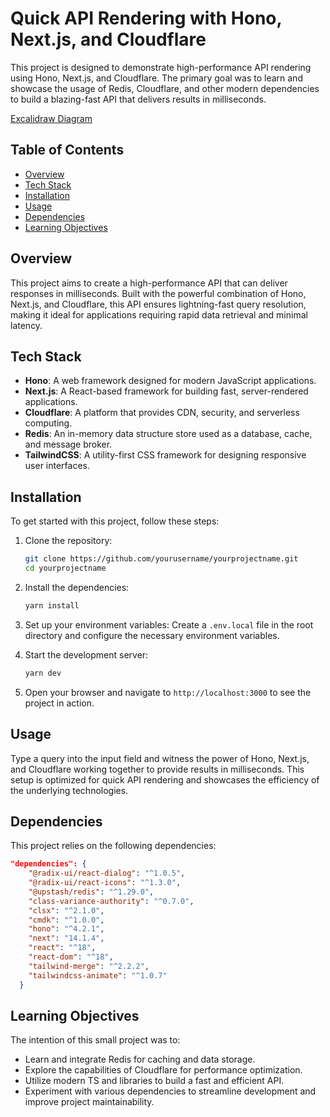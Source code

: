 # Quick API Rendering with Hono, Next.js, and Cloudflare

This project is designed to demonstrate high-performance API rendering using Hono, Next.js, and Cloudflare. The primary goal was to learn and showcase the usage of Redis, Cloudflare, and other modern dependencies to build a blazing-fast API that delivers results in milliseconds.

[Excalidraw Diagram](https://excalidraw.com/#json=BjZEpKcYzWH18Ry4Dg5be,2qqUNqcD-hjO9gGhEVPxDA)


## Table of Contents
- [Overview](#overview)
- [Tech Stack](#tech-stack)
- [Installation](#installation)
- [Usage](#usage)
- [Dependencies](#dependencies)
- [Learning Objectives](#learning-objectives)


## Overview

This project aims to create a high-performance API that can deliver responses in milliseconds. Built with the powerful combination of Hono, Next.js, and Cloudflare, this API ensures lightning-fast query resolution, making it ideal for applications requiring rapid data retrieval and minimal latency.

## Tech Stack

- **Hono**: A web framework designed for modern JavaScript applications.
- **Next.js**: A React-based framework for building fast, server-rendered applications.
- **Cloudflare**: A platform that provides CDN, security, and serverless computing.
- **Redis**: An in-memory data structure store used as a database, cache, and message broker.
- **TailwindCSS**: A utility-first CSS framework for designing responsive user interfaces.

## Installation

To get started with this project, follow these steps:

1. Clone the repository:
   ```bash
   git clone https://github.com/yourusername/yourprojectname.git
   cd yourprojectname
   ```

2. Install the dependencies:
   ```bash
   yarn install
   ```

3. Set up your environment variables:
   Create a `.env.local` file in the root directory and configure the necessary environment variables.

4. Start the development server:
   ```bash
   yarn dev
   ```

5. Open your browser and navigate to `http://localhost:3000` to see the project in action.

## Usage

Type a query into the input field and witness the power of Hono, Next.js, and Cloudflare working together to provide results in milliseconds. This setup is optimized for quick API rendering and showcases the efficiency of the underlying technologies.

## Dependencies

This project relies on the following dependencies:

```json
"dependencies": {
    "@radix-ui/react-dialog": "^1.0.5",
    "@radix-ui/react-icons": "^1.3.0",
    "@upstash/redis": "^1.29.0",
    "class-variance-authority": "^0.7.0",
    "clsx": "^2.1.0",
    "cmdk": "^1.0.0",
    "hono": "^4.2.1",
    "next": "14.1.4",
    "react": "^18",
    "react-dom": "^18",
    "tailwind-merge": "^2.2.2",
    "tailwindcss-animate": "^1.0.7"
  }
```


## Learning Objectives

The intention of this small project was to:

- Learn and integrate Redis for caching and data storage.
- Explore the capabilities of Cloudflare for performance optimization.
- Utilize modern TS and libraries to build a fast and efficient API.
- Experiment with various dependencies to streamline development and improve project maintainability.
